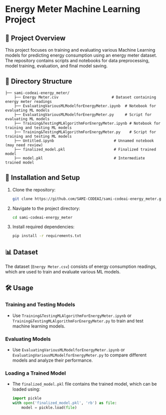 # Energy Meter Machine Learning Project

## 📌 Project Overview
This project focuses on training and evaluating various Machine Learning models for predicting energy consumption using an energy meter dataset. The repository contains scripts and notebooks for data preprocessing, model training, evaluation, and final model saving.

## 📂 Directory Structure
```
├── sami-codeai-energy_meter/
    ├── Energy Meter.csv                        # Dataset containing energy meter readings
    ├── EvaluatingVariousMLModelforEnergyMeter.ipynb  # Notebook for evaluating ML models
    ├── EvaluatingVariousMLModelforEnergyMeter.py     # Script for evaluating ML models
    ├── Training&TestingMLAlgorithmForEnergyMeter.ipynb # Notebook for training and testing ML models
    ├── Training&TestingMLAlgorithmForEnergyMeter.py    # Script for training and testing ML models
    ├── Untitled.ipynb                           # Unnamed notebook (may need review)
    ├── finalized_model.pkl                      # Finalized trained model
    ├── model.pkl                                # Intermediate trained model
```

## 🚀 Installation and Setup
1. Clone the repository:
   ```bash
   git clone https://github.com/SAMI-CODEAI/sami-codeai-energy_meter.git
   ```
2. Navigate to the project directory:
   ```bash
   cd sami-codeai-energy_meter
   ```
3. Install required dependencies:
   ```bash
   pip install -r requirements.txt
   ```

## 📊 Dataset
The dataset (`Energy Meter.csv`) consists of energy consumption readings, which are used to train and evaluate various ML models.

## 🛠 Usage
### Training and Testing Models
- Use `Training&TestingMLAlgorithmForEnergyMeter.ipynb` or `Training&TestingMLAlgorithmForEnergyMeter.py` to train and test machine learning models.

### Evaluating Models
- Use `EvaluatingVariousMLModelforEnergyMeter.ipynb` or `EvaluatingVariousMLModelforEnergyMeter.py` to compare different models and analyze their performance.

### Loading a Trained Model
- The `finalized_model.pkl` file contains the trained model, which can be loaded using:
   ```python
   import pickle
   with open('finalized_model.pkl', 'rb') as file:
       model = pickle.load(file)
   ```




